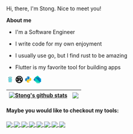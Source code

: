 <br />

Hi, there, I'm Stong. Nice to meet you!

**About me**

- I'm a Software Engineer

- I write code for my own enjoyment

- I usually use go, but I find rust to be amazing

- Flutter is my favorite tool for building apps

<code><img height="20" alt="Go" src="images/go.svg"></code>
<code><img height="20" alt="Rust" src="images/rust.svg"></code>
<code><img height="20" alt="Python" src="images/python.svg"></code>
<code><img height="20" alt="Dart" src="images/dart.svg"></code>

| <a href="https://github.com/stong1994/secret_book"><img align="center" src="https://github-readme-stats.vercel.app/api?username=stong1994&show_icons=true&include_all_commits=true&theme=buefy&hide_border=true" alt="Stong's github stats" /></a> | <a href="https://github.com/stong1994/secret_book"><img align="center" src="https://github-readme-stats.vercel.app/api/top-langs/?username=stong1994&layout=compact&theme=buefy&hide_border=true?hide=html" /></a> |
| -------------------------------------------------------------------------------------------------------------------------------------------------------------------------------------------------------------------------------------------------- | ------------------------------------------------------------------------------------------------------------------------------------------------------------------------------------------------------------------ |

#### Maybe you would like to checkout my tools:

<a href="https://github.com/stong1994/secret_book">
  <img align="center" src="https://github-readme-stats.vercel.app/api/pin/?username=stong1994&repo=secret_book&theme=buefy" />
</a>
<a href="https://github.com/stong1994/aicommit">
  <img align="center" src="https://github-readme-stats.vercel.app/api/pin/?username=stong1994&repo=aicommit&theme=buefy" />
</a>
<a href="https://github.com/stong1994/gitflow">
  <img align="center" src="https://github-readme-stats.vercel.app/api/pin/?username=stong1994&repo=gitflow&theme=buefy" />
</a>
<a href="https://github.com/stong1994/extension-extract-id">
  <img align="center" src="https://github-readme-stats.vercel.app/api/pin/?username=stong1994&repo=extension-extract-id&theme=buefy" />
</a>
<a href="https://github.com/stong1994/best_todo">
  <img align="center" src="https://github-readme-stats.vercel.app/api/pin/?username=stong1994&repo=best_todo&theme=buefy" />
</a>
<a href="https://github.com/stong1994/github-copilot-api">
  <img align="center" src="https://github-readme-stats.vercel.app/api/pin/?username=stong1994&repo=github-copilot-api&theme=buefy" />
</a>
<a href="https://github.com/stong1994/watermill-rediszet">
  <img align="center" src="https://github-readme-stats.vercel.app/api/pin/?username=stong1994&repo=watermill-rediszet&theme=buefy" />
</a>
<a href="https://github.com/stong1994/self-lawyer">
  <img align="center" src="https://github-readme-stats.vercel.app/api/pin/?username=stong1994&repo=self-lawyer&theme=buefy" />
</a>
<br />
